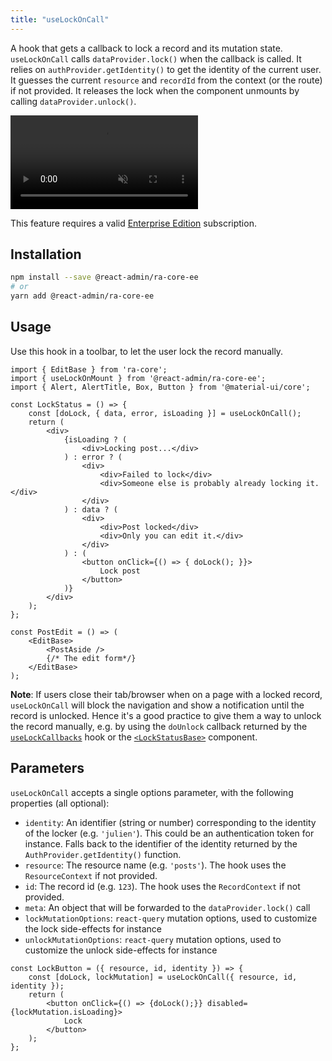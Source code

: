 ```yaml
---
title: "useLockOnCall"
---
```


A hook that gets a callback to lock a record and its mutation state.
`useLockOnCall` calls `dataProvider.lock()` when the callback is called. It relies on `authProvider.getIdentity()` to get the identity of the current user. It guesses the current `resource` and `recordId` from the context (or the route) if not provided. It releases the lock when the component unmounts by calling `dataProvider.unlock()`.

<video controls autoplay playsinline muted loop>
  <source src="https://react-admin-ee.marmelab.com/assets/useLockOnCall.mp4" type="video/mp4"/>
  Your browser does not support the video tag.
</video>

This feature requires a valid [Enterprise Edition](https://marmelab.com/ra-enterprise/) subscription.

## Installation

```bash
npm install --save @react-admin/ra-core-ee
# or
yarn add @react-admin/ra-core-ee
```

## Usage

Use this hook in a toolbar, to let the user lock the record manually.

```tsx
import { EditBase } from 'ra-core';
import { useLockOnMount } from '@react-admin/ra-core-ee';
import { Alert, AlertTitle, Box, Button } from '@material-ui/core';

const LockStatus = () => {
    const [doLock, { data, error, isLoading }] = useLockOnCall();
    return (
        <div>
            {isLoading ? (
                <div>Locking post...</div>
            ) : error ? (
                <div>
                    <div>Failed to lock</div>
                    <div>Someone else is probably already locking it.</div>
                </div>
            ) : data ? (
                <div>
                    <div>Post locked</div> 
                    <div>Only you can edit it.</div>
                </div>
            ) : (
                <button onClick={() => { doLock(); }}>
                    Lock post
                </button>
            )}
        </div>
    );
};

const PostEdit = () => (
    <EditBase>
        <PostAside />
        {/* The edit form*/}
    </EditBase>
);
```

**Note**: If users close their tab/browser when on a page with a locked record, `useLockOnCall` will block the navigation and show a notification until the record is unlocked. Hence it's a good practice to give them a way to unlock the record manually, e.g. by using the `doUnlock` callback returned by the [`useLockCallbacks`](#uselockcallbacks) hook or the [`<LockStatusBase>`](#lockstatusbase) component.

## Parameters

`useLockOnCall` accepts a single options parameter, with the following properties (all optional):

-   `identity`: An identifier (string or number) corresponding to the identity of the locker (e.g. `'julien'`). This could be an authentication token for instance. Falls back to the identifier of the identity returned by the `AuthProvider.getIdentity()` function.
-   `resource`: The resource name (e.g. `'posts'`). The hook uses the `ResourceContext` if not provided.
-   `id`: The record id (e.g. `123`). The hook uses the `RecordContext` if not provided.
-   `meta`: An object that will be forwarded to the `dataProvider.lock()` call
-   `lockMutationOptions`: `react-query` mutation options, used to customize the lock side-effects for instance
-   `unlockMutationOptions`: `react-query` mutation options, used to customize the unlock side-effects for instance

```tsx
const LockButton = ({ resource, id, identity }) => {
    const [doLock, lockMutation] = useLockOnCall({ resource, id, identity });
    return (
        <button onClick={() => {doLock();}} disabled={lockMutation.isLoading}>
            Lock
        </button>
    );
};
```